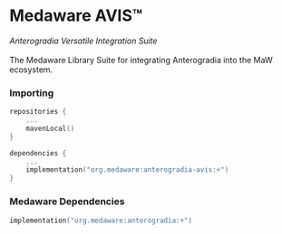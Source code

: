 # Medaware AVIS™
_Anterogradia Versatile Integration Suite_<br><br>
The Medaware Library Suite for integrating Anterogradia into the MaW ecosystem.

### Importing
```kotlin
repositories {
    ...
    mavenLocal()
}

dependencies {
    ...
    implementation("org.medaware:anterogradia-avis:+")
}
```

### Medaware Dependencies

```kotlin
implementation("org.medaware:anterogradia:+")
```
